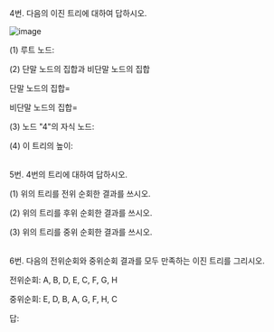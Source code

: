 4번. 다음의 이진 트리에 대하여 답하시오.<br>

![image](https://user-images.githubusercontent.com/61955796/158806030-f8fd24c1-5039-46e9-a1bc-96f6e10983e4.png)<br>

(1) 루트 노드: <br>

(2) 단말 노드의 집합과 비단말 노드의 집합<br>

단말 노드의 집합= <br>

비단말 노드의 집합= <br>

(3) 노드 "4"의 자식 노드:<br>

(4) 이 트리의 높이:<br><br>


5번. 4번의 트리에 대하여 답하시오.<br>


(1) 위의 트리를 전위 순회한 결과를 쓰시오.<br>


(2) 위의 트리를 후위 순회한 결과를 쓰시오.<br>


(3) 위의 트리를 중위 순회한 결과를 쓰시오.<br><br>






6번. 다음의 전위순회와 중위순회 결과를 모두 만족하는 이진 트리를 그리시오.<br>

전위순회: A, B, D, E, C, F, G, H<br>

중위순회: E, D, B, A, G, F, H, C<br>

답: <br>

